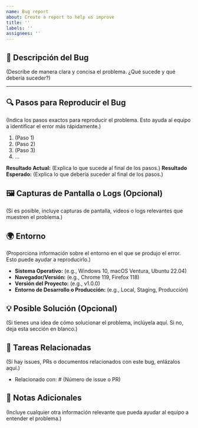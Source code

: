```yaml
---
name: Bug report
about: Create a report to help us improve
title: ''
labels: ''
assignees: ''
---
```

## 🐞 Descripción del Bug

(Describe de manera clara y concisa el problema. ¿Qué sucede y qué debería suceder?)

---

## 🔍 Pasos para Reproducir el Bug

(Indica los pasos exactos para reproducir el problema. Esto ayuda al equipo a identificar el error más rápidamente.)

1. (Paso 1)
2. (Paso 2)
3. (Paso 3)
4. ...

**Resultado Actual:** (Explica lo que sucede al final de los pasos.)
**Resultado Esperado:** (Explica lo que debería suceder al final de los pasos.)

## 🖼️ Capturas de Pantalla o Logs (Opcional)

(Si es posible, incluye capturas de pantalla, videos o logs relevantes que muestren el problema.)


## 🌍 Entorno

(Proporciona información sobre el entorno en el que se produjo el error. Esto puede ayudar a reproducirlo.)

- **Sistema Operativo:** (e.g., Windows 10, macOS Ventura, Ubuntu 22.04)
- **Navegador/Versión:** (e.g., Chrome 119, Firefox 118)
- **Versión del Proyecto:** (e.g., v1.0.0)
- **Entorno de Desarrollo o Producción:** (e.g., Local, Staging, Producción)


## 💡 Posible Solución (Opcional)

(Si tienes una idea de cómo solucionar el problema, inclúyela aquí. Si no, deja esta sección en blanco.)


## 📜 Tareas Relacionadas

(Si hay issues, PRs o documentos relacionados con este bug, enlázalos aquí.)
- Relacionado con: # (Número de issue o PR)

## 📝 Notas Adicionales

(Incluye cualquier otra información relevante que pueda ayudar al equipo a entender el problema.)
